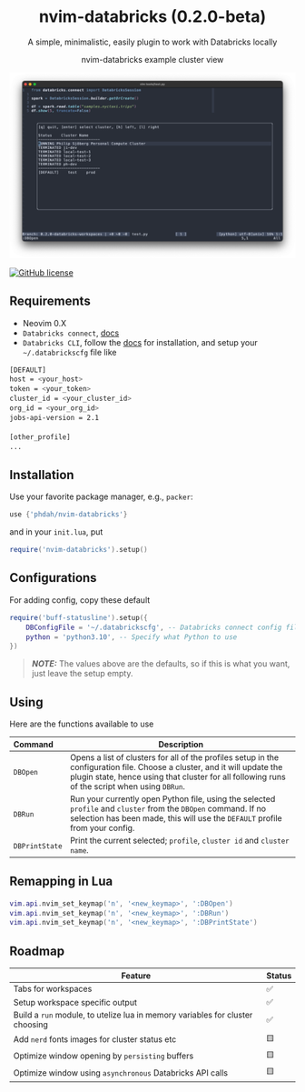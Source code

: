 <h1 align="center">
  nvim-databricks (0.2.0-beta)
</h1>
<p align="center">
A simple, minimalistic, easily plugin to work with Databricks locally
</p>

<p align="center">
nvim-databricks example cluster view
</p>

![Demo Image](https://github.com/phdah/nvim-databricks/raw/main/images/demo.png)

<!-- badges: start -->
[![GitHub license](https://img.shields.io/badge/license-MIT-blue.svg)](https://github.com/phdah/nvim-databricks/blob/main/LICENSE)
<!-- badges: end -->

## Requirements

- Neovim 0.X
- `Databricks connect`, [docs](https://learn.microsoft.com/en-us/azure/databricks/dev-tools/databricks-connect/python/)
- `Databricks CLI`, follow the [docs](https://docs.databricks.com/en/dev-tools/cli/install.html) for installation, and setup your `~/.databrickscfg` file like
```bash
[DEFAULT]
host = <your_host>
token = <your_token>
cluster_id = <your_cluster_id>
org_id = <your_org_id>
jobs-api-version = 2.1

[other_profile]
...
```


## Installation

Use your favorite package manager, e.g., `packer`:
````lua
use {'phdah/nvim-databricks'}
````
and in your `init.lua`, put
````lua
require('nvim-databricks').setup()
````

## Configurations

For adding config, copy these default
````lua
require('buff-statusline').setup({
    DBConfigFile = '~/.databrickscfg', -- Databricks connect config file
    python = 'python3.10', -- Specify what Python to use
})
````
> **_NOTE:_** The values above are the defaults, so if this is what you want, just leave the setup empty.

## Using
Here are the functions available to use

| Command | Description |
| :--- | --- |
| `DBOpen` | Opens a list of clusters for all of the profiles setup in the configuration file. Choose a cluster, and it will update the plugin state, hence using that cluster for all following runs of the script when using `DBRun`. |
| `DBRun` | Run your currently open Python file, using the selected `profile` and `cluster` from the `DBOpen` command. If no selection has been made, this will use the `DEFAULT` profile from your config. |
| `DBPrintState` | Print the current selected; `profile`, `cluster id` and `cluster name`. |


## Remapping in Lua
````lua
vim.api.nvim_set_keymap('n', '<new_keymap>', ':DBOpen')
vim.api.nvim_set_keymap('n', '<new_keymap>', ':DBRun')
vim.api.nvim_set_keymap('n', '<new_keymap>', ':DBPrintState')
````

## Roadmap

| Feature | Status |
| --- | --- |
| Tabs for workspaces | ✅ |
| Setup workspace specific output | ✅ |
| Build a `run` module, to utelize lua in memory variables for cluster choosing | ✅ |
| Add `nerd` fonts images for cluster status etc | 🟨 |
| Optimize window opening by `persisting` buffers | 🟨 |
| Optimize window using `asynchronous` Databricks API calls | 🟨 |

